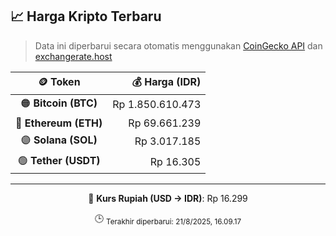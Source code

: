 

<!-- HARGA_KRIPTO -->
## 📈 Harga Kripto Terbaru

> Data ini diperbarui secara otomatis menggunakan [CoinGecko API](https://www.coingecko.com/) dan [exchangerate.host](https://exchangerate.host/)

<div align="center">

| 🪙 Token | 💰 Harga (IDR) |
|:------:|---------------:|
| 🟠 **Bitcoin (BTC)**   | Rp 1.850.610.473 |
| 🔵 **Ethereum (ETH)**  | Rp 69.661.239 |
| 🟣 **Solana (SOL)**    | Rp 3.017.185 |
| 🟢 **Tether (USDT)**   | Rp 16.305 |

---

💱 **Kurs Rupiah (USD → IDR)**: Rp 16.299

🕒 <sub>Terakhir diperbarui: 21/8/2025, 16.09.17</sub>

</div>
<!-- /HARGA_KRIPTO -->